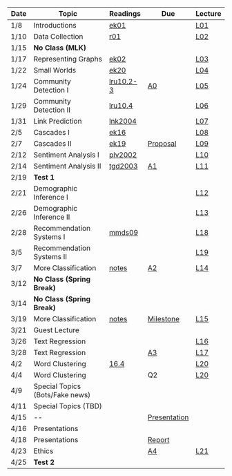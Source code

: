 

| Date  | Topic                      | Readings                      | Due           | Lecture      |
| ----- |----------------------------|-------------------------------|---------------|--------------|
| 1/8   | Introductions              |  [ek01](read/ek-01.pdf)       |               |[L01](lec/l01)|
| 1/10  | Data Collection            |  [r01](read/r-01.pdf)         |               |[L02](lec/l02)|
| 1/15  | **No Class (MLK)** | 
| 1/17  | Representing Graphs        |  [ek02](read/ek-02.pdf)       |               |[L03](lec/l03)|
| 1/22  | Small Worlds               |  [ek20](read/ek-20.pdf)       |               |[L04](lec/l04)|
| 1/24  | Community Detection I      |  [lru10.2-3](read/lru-10.pdf) | [A0](https://github.com/iit-cs579/assignments/tree/master/a0)  |[L05](lec/l05)|
| 1/29  | Community Detection II     |  [lru10.4](read/lru-10.pdf)   |               |[L06](lec/l06)|
| 1/31  | Link Prediction            |  [lnk2004](read/lnk2004.pdf)  |               |[L07](lec/l07)|
| 2/5  | Cascades I                 |  [ek16](read/ek-16.pdf)       |               |[L08](lec/l08)|
| 2/7  | Cascades II                |  [ek19](read/ek-19.pdf)       | [Proposal](https://github.com/iit-cs579/assignments/tree/master/project)              |[L09](lec/l09)|
| 2/12  | Sentiment Analysis I       |  [plv2002](read/plv2002.pdf)  |               |[L10](lec/l10)|
| 2/14  | Sentiment Analysis II       |  [tgd2003](read/tgd2003.pdf)  |[A1](https://github.com/iit-cs579/assignments/tree/master/a1)|[L11](lec/l11)|
| 2/19 | **Test 1**                 |                               |               |              |
| 2/21 | Demographic Inference I   |                               |               |[L12](lec/l12) |
| 2/26 | Demographic Inference II  |                               |               |   [L13](lec/l13)           |
| 2/28 | Recommendation Systems I   |[mmds09](http://infolab.stanford.edu/~ullman/mmds/ch9.pdf) |               |[L18](lec/l18/) |
| 3/5 | Recommendation Systems II  |                               |               |[L19](lec/l19)|
| 3/7 | More Classification        | [notes](/lec/l14/gd.pdf)      | [A2](https://github.com/iit-cs579/assignments/tree/master/a2)                |[L14](lec/l14)|
| 3/12 | **No Class (Spring Break)** |
| 3/14 | **No Class (Spring Break)** |
| 3/19  | More Classification        | [notes](/lec/l14/logistic.pdf)| [Milestone](https://github.com/iit-cs579/assignments/tree/master/project)           | [L15](lec/l15) |
| 3/21  | Guest Lecture            |    
| 3/26  | Text Regression            |                               |       |  [L16](lec/l17)       | 
| 3/28  | Text Regression            |                               | [A3](https://github.com/iit-cs579/assignments/tree/master/a3)              |  [L17](lec/l17)       | 
| 4/2 | Word Clustering            | [16.4](http://nlp.stanford.edu/IR-book/pdf/16flat.pdf)                              |               |  [L20](lec/l20)       |
| 4/4 | Word Clustering            |                               |      Q2         |  [L20](lec/l20)       |
| 4/9 | Special Topics (Bots/Fake news) |
| 4/11 | Special Topics (TBD) |
| 4/15 | -- | | [Presentation](https://github.com/iit-cs579/assignments/tree/master/project)   |
| 4/16 | Presentations |
| 4/18 |  Presentations | | [Report](https://github.com/iit-cs579/assignments/tree/master/project)   
| 4/23 |  Ethics              |                               |   [A4](https://github.com/iit-cs579/assignments/tree/master/a4)              |                [L21](lec/l21)        |
| 4/25 |     **Test 2**         |                               |               |                       |
